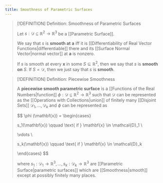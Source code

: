 ```yaml
---
title: Smoothness of Parametric Surfaces
---
```



>[!DEFINITION] Definition: Smoothness of Parametric Surfaces
>
>Let $s: \mathcal{D} \subseteq \mathbb{R}^2 \to \mathbb{R}^3$ be a [[Parametric Surface]].
>
>We say that $s$ is **smooth at** $\mathbf{a}$ iff it is [[Differentiability of Real Vector Functions|differentiable]] there and its [[Surface Normal Vector|normal vector]] at $\mathbf{a}$ is nonzero.
>
>If $s$ is smooth at every $\mathbf{x}$ in some $S \subseteq \mathbb{R}^2$, then we say that $s$ is **smooth on** $S$. If $S = \mathcal{D}$, then we just say that $s$ is **smooth**.
>

>[!DEFINITION] Definition: Piecewise Smoothness
>
>A **piecewise smooth parametric surface** is a [[Functions of the Real Numbers|function]] $\phi: \mathcal{D} \subseteq \mathbb{R}^2 \to \mathbb{R}^3$ such that $\mathcal{D}$ can be represented as the [[Operations with Collections|union]] of finitely many [[Disjoint Sets]] $\mathcal{D}_1, \dotsc, \mathcal{D}_k$ and $\phi$ can be represented as
>
>$$
>\phi (\mathbf{x}) = 
>\begin{cases}
>
>s_1(\mathbf{x}) \qquad \text{ if } \mathbf{x} \in \mathcal{D}_1 \\
>
>\vdots \\
>
>s_k(\mathbf{x}) \qquad \text{ if } \mathbf{x} \in \mathcal{D}_k
>
>\end{cases}
>$$
>
>where $s_1: \mathcal{D}_1 \to \mathbb{R}^3, \dotsc, s_k: \mathcal{D}_k \to \mathbb{R}^3$ are [[Parametric Surface|parametric surfaces]] which are [[Smoothness|smooth]] except at possibly finitely many places.
>